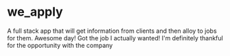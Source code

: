 # we_apply

A full stack app that will get information from clients and then alloy to jobs for them.
Awesome day!
Got the job I actually wanted!
I'm definitely thankful for the opportunity with the company
